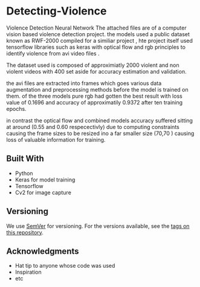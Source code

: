 # Detecting-Violence
Violence Detection Neural Network
The attached files are of a computer vision based violence detection project.
the models used a public dataset known as RWF-2000 compiled for a similiar project , hte project itself used tensorflow
libraries such as keras with optical flow and rgb principles to identify violence from avi video files .

The dataset used is composed of approximiatly 2000  violent and non violent videos with 400 set aside for accuracy estimation and validation.


the avi files are extracted into frames which goes various data augmentation and preprocessing methods before the model is trained on them.
of the three models pure rgb had gotten the best result with 	 loss value of  0.1696  and  accuracy of approximatily  0.9372 after ten training epochs.

in contrast the optical flow and combined models accuracy suffered sitting at around (0.55 and 0.60 respecectivly) due to computing constraints causing the frame sizes to be resized ino a far smaller size (70,70 ) causing loss of  valuable information for training.


## Built With

* Python
* Keras for model training
* Tensorflow
* Cv2 for image capture



## Versioning

We use [SemVer](http://semver.org/) for versioning. For the versions available, see the [tags on this repository](https://github.com/your/project/tags). 





## Acknowledgments

* Hat tip to anyone whose code was used
* Inspiration
* etc
